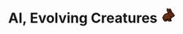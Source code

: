# AI, Evolving Creatures ![alt text](https://github.com/ArijusGrotuzas/AI_Evolving_Creatures/blob/main/Bunny/Bunny1.png?raw=true)

